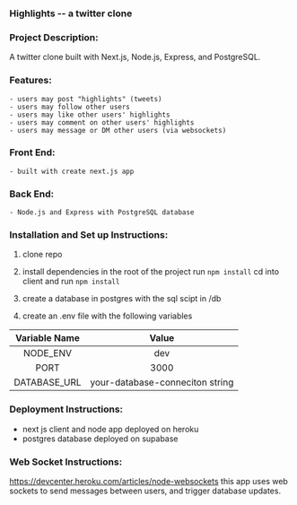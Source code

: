 ### Highlights -- a twitter clone 


### Project Description:
A twitter clone built with Next.js, Node.js, Express, and PostgreSQL.

### Features:
    - users may post "highlights" (tweets)
    - users may follow other users
    - users may like other users' highlights
    - users may comment on other users' highlights
    - users may message or DM other users (via websockets)


### Front End: 
    - built with create next.js app

### Back End:
    - Node.js and Express with PostgreSQL database


### Installation and Set up Instructions:
1. clone repo
2. install dependencies
in the root of the project run `npm install`
cd into client and run `npm install`

3. create a database in postgres with the sql scipt in /db

4. create an .env file with the following variables

| Variable Name | Value |
| :---:   | :---: | 
| NODE_ENV | dev  |
| PORT | 3000 |
| DATABASE_URL | your-database-conneciton string |


### Deployment Instructions:
- next js client and node app deployed on heroku
- postgres database deployed on supabase

### Web Socket Instructions:
https://devcenter.heroku.com/articles/node-websockets
this app uses web sockets to send messages between users, and trigger database updates.

